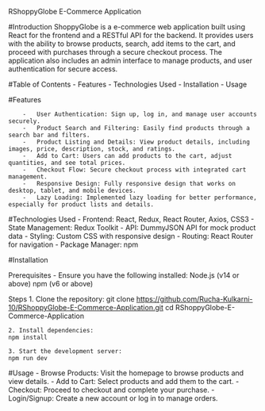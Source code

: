 RShoppyGlobe E-Commerce Application

#Introduction
            ShoppyGlobe is a e-commerce web application built using React for the frontend and a RESTful API for the backend. It provides users with the ability to browse products, search, add items to the cart, and proceed with purchases through a secure checkout process. The application also includes an admin interface to manage products, and user authentication for secure access.

#Table of Contents
        -   Features
        -   Technologies Used
        -   Installation
        -   Usage
 
#Features

        -   User Authentication: Sign up, log in, and manage user accounts securely.
        -   Product Search and Filtering: Easily find products through a search bar and filters.
        -   Product Listing and Details: View product details, including images, price, description, stock, and ratings.
        -   Add to Cart: Users can add products to the cart, adjust quantities, and see total prices.
        -   Checkout Flow: Secure checkout process with integrated cart management.
        -   Responsive Design: Fully responsive design that works on desktop, tablet, and mobile devices.
        -   Lazy Loading: Implemented lazy loading for better performance, especially for product lists and details.

#Technologies Used
        -  Frontend: React, Redux, React Router, Axios, CSS3
        -  State Management: Redux Toolkit
        -  API: DummyJSON API for mock product data
        -  Styling: Custom CSS with responsive design
        -  Routing: React Router for navigation
        -  Package Manager: npm

#Installation

  Prerequisites
        -  Ensure you have the following installed:
             Node.js (v14 or above)
             npm (v6 or above)  

  Steps
    1. Clone the repository:
    git clone https://github.com/Rucha-Kulkarni-10/RShoppyGlobe-E-Commerce-Application.git
    cd RShoppyGlobe-E-Commerce-Application

    2. Install dependencies:
    npm install
       
    3. Start the development server:
    npm run dev    

#Usage
        -  Browse Products: Visit the homepage to browse products and view details.
        -  Add to Cart: Select products and add them to the cart.
        -  Checkout: Proceed to checkout and complete your purchase.
        -  Login/Signup: Create a new account or log in to manage orders.                    